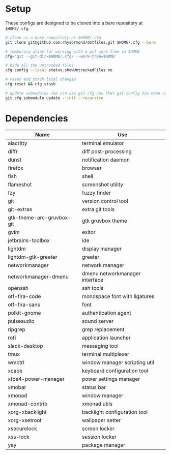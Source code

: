 # Setup

These configs are designed to be cloned into a bare repository at `$HOME/.cfg`.

```bash
# clone as a bare repository at $HOME/.cfg
git clone git@github.com:rhysormond/dotfiles.git $HOME/.cfg --bare

# temporary alias for working with a git work tree in $HOME
cfg='git --git-dir=$HOME/.cfg/ --work-tree=$HOME'

# hide all the untracked files
cfg config --local status.showUntrackedFiles no

# reset and stash local changes
cfg reset && cfg stash

# update submodules (we can use git cfg now that git config has been copied)
git cfg submodule update --init --recursive
```

# Dependencies

| Name                      | Use                            |
| ------------------------- | ------------------------------ |
| alacritty                 | terminal emulator              |
| diffr                     | diff post-processing           |
| dunst                     | notification daemon            |
| firefox                   | browser                        |
| fish                      | shell                          |
| flameshot                 | screenshot utility             |
| fzy                       | fuzzy finder                   |
| git                       | version control tool           |
| git-extras                | extra git tools                |
| gtk-theme-arc-gruvbox-git | gtk gruvbox theme              |
| gvim                      | exitor                         |
| jetbrains-toolbox         | ide                            |
| lightdm                   | display manager                |
| lightdm-gtk-greeter       | greeter                        |
| networkmanager            | network manager                |
| networkmanager-dmenu      | dmenu networkmanager interface |
| openssh                   | ssh tools                      |
| otf-fira-code             | monospace font with ligatures  |
| otf-fira-sans             | font                           |
| polkit-gnome              | authentication agent           |
| pulseaudio                | sound server                   |
| ripgrep                   | grep replacement               |
| rofi                      | application launcher           |
| slack-desktop             | messaging tool                 |
| tmux                      | terminal multiplexer           |
| wmctrl                    | window manager scripting util  |
| xcape                     | keyboard configuration tool    |
| xfce4-power-manager       | power settings manager         |
| xmobar                    | status bar                     |
| xmonad                    | window manager                 |
| xmonad-contrib            | xmonad utils                   |
| xorg-xbacklight           | backlight configuration tool   |
| xorg-xsetroot             | wallpaper setter               |
| xsecurelock               | screen locker                  |
| xss-lock                  | session locker                 |
| yay                       | package manager                |

